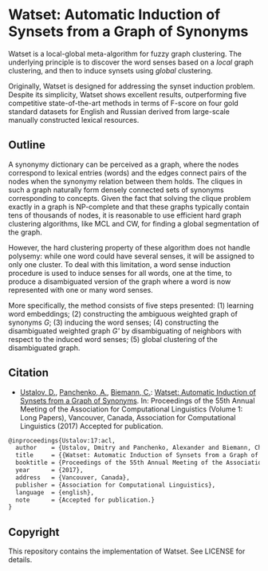 # Watset: Automatic Induction of Synsets from a Graph of Synonyms

Watset is a local-global meta-algorithm for fuzzy graph clustering. The underlying principle is to discover the word senses based on a *local* graph clustering, and then to induce synsets using *global* clustering.

Originally, Watset is designed for addressing the synset induction problem. Despite its simplicity, Watset shows excellent results, outperforming five competitive state-of-the-art methods in terms of F-score on four gold standard datasets for English and Russian derived from large-scale manually constructed lexical resources.

## Outline

A synonymy dictionary can be perceived as a graph, where the nodes correspond to lexical entries (words) and the edges connect pairs of the nodes when the synonymy relation between them holds. The cliques in such a graph naturally form densely connected sets of synonyms corresponding to concepts. Given the fact that solving the clique problem exactly in a graph is NP-complete and that these graphs typically contain tens of thousands of nodes, it is reasonable to use efficient hard graph clustering algorithms, like MCL and CW, for finding a global segmentation of the graph.

However, the hard clustering property of these algorithm does not handle polysemy: while one word could have several senses, it will be assigned to only one cluster. To deal with this limitation, a word sense induction procedure is used to induce senses for all words, one at the time, to produce a disambiguated version of the graph where a word is now represented with one or many word senses.

More specifically, the method consists of five steps presented: (1) learning word embeddings; (2) constructing the ambiguous weighted graph of synonyms *G*; (3) inducing the word senses; (4) constructing the disambiguated weighted graph *G'* by disambiguating of neighbors with respect to the induced word senses; (5) global clustering of the disambiguated graph.

## Citation

* [Ustalov, D.](https://github.com/dustalov), [Panchenko, A.](https://www.inf.uni-hamburg.de/en/inst/ab/lt/people/alexander-panchenko.html), [Biemann, C.](https://www.inf.uni-hamburg.de/en/inst/ab/lt/people/chris-biemann.html): [Watset: Automatic Induction of Synsets from a Graph of Synonyms](https://arxiv.org/abs/1704.07157). In: Proceedings of the 55th Annual Meeting of the Association for Computational Linguistics (Volume 1: Long Papers), Vancouver, Canada, Association for Computational Linguistics (2017) Accepted for publication.

```latex
@inproceedings{Ustalov:17:acl,
  author    = {Ustalov, Dmitry and Panchenko, Alexander and Biemann, Chris},
  title     = {{Watset: Automatic Induction of Synsets from a Graph of Synonyms}},
  booktitle = {Proceedings of the 55th Annual Meeting of the Association for Computational Linguistics (Volume 1: Long Papers)},
  year      = {2017},
  address   = {Vancouver, Canada},
  publisher = {Association for Computational Linguistics},
  language  = {english},
  note      = {Accepted for publication.}
}
```

## Copyright

This repository contains the implementation of Watset. See LICENSE for details.
